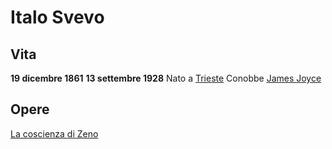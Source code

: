 # Italo Svevo
## Vita
**19 dicembre 1861** **13 settembre 1928**
Nato a [Trieste](Trieste.md)
Conobbe [James Joyce](James%20Joyce.md)

## Opere
[La coscienza di Zeno](La%20coscienza%20di%20Zeno.md)


